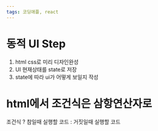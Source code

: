 ```yaml
---
tags: 코딩애플, react
---
```

# 동적 UI Step

1. html css로 미리 디자인완성
2. UI 현재상태를 state로 저장
3. state에 따라 ui가 어떻게 보일지 작성


# html에서 조건식은 삼항연산자로

조건식 ? 참일때 실행할 코드 : 거짓일때 실행할 코드
